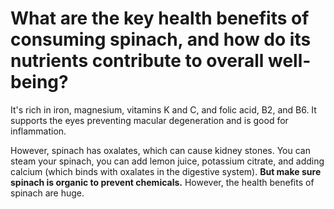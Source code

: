# What are the key health benefits of consuming spinach, and how do its nutrients contribute to overall well-being?

It's rich in iron, magnesium, vitamins K and C, and folic acid, B2, and B6. It supports the eyes preventing macular degeneration and is good for inflammation.

However, spinach has oxalates, which can cause kidney stones. You can steam your spinach, you can add lemon juice, potassium citrate, and adding calcium (which binds with oxalates in the digestive system). **But make sure spinach is organic to prevent chemicals.** However, the health benefits of spinach are huge.